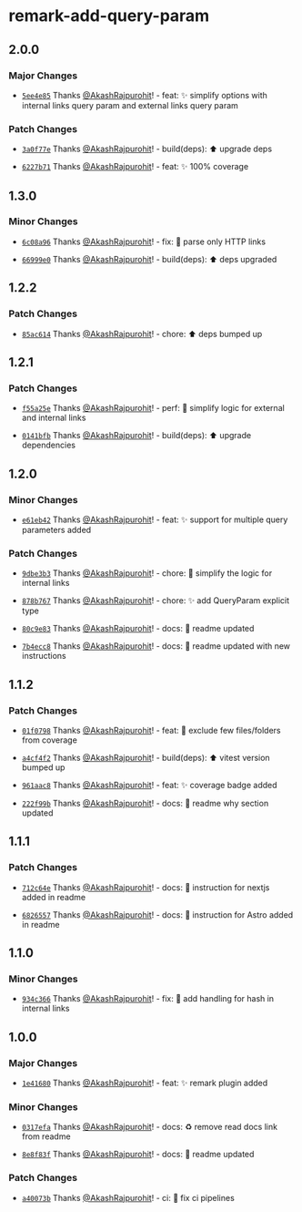 # remark-add-query-param

## 2.0.0

### Major Changes

- [`5ee4e85`](https://github.com/AkashRajpurohit/remark-add-query-param/commit/5ee4e851609bba2face9a7df332325f190056f90) Thanks [@AkashRajpurohit](https://github.com/AkashRajpurohit)! - feat: :sparkles: simplify options with internal links query param and external links query param

### Patch Changes

- [`3a0f77e`](https://github.com/AkashRajpurohit/remark-add-query-param/commit/3a0f77e6e6c5b9bec96044b854d307f55b028c06) Thanks [@AkashRajpurohit](https://github.com/AkashRajpurohit)! - build(deps): :arrow_up: upgrade deps

- [`6227b71`](https://github.com/AkashRajpurohit/remark-add-query-param/commit/6227b7159cdd060d23e7f3f942fec26fc38f9450) Thanks [@AkashRajpurohit](https://github.com/AkashRajpurohit)! - feat: :sparkles: 100% coverage

## 1.3.0

### Minor Changes

- [`6c08a96`](https://github.com/AkashRajpurohit/remark-add-query-param/commit/6c08a96f1dd39060b55bbbafa9d2b6c3c10788f2) Thanks [@AkashRajpurohit](https://github.com/AkashRajpurohit)! - fix: :bug: parse only HTTP links

- [`66999e0`](https://github.com/AkashRajpurohit/remark-add-query-param/commit/66999e050e2da5f1feea1c59eb717f60d373422f) Thanks [@AkashRajpurohit](https://github.com/AkashRajpurohit)! - build(deps): :arrow_up: deps upgraded

## 1.2.2

### Patch Changes

- [`85ac614`](https://github.com/AkashRajpurohit/remark-add-query-param/commit/85ac61496819c2dc540d4a55ced5a88f50251d43) Thanks [@AkashRajpurohit](https://github.com/AkashRajpurohit)! - chore: :arrow_up: deps bumped up

## 1.2.1

### Patch Changes

- [`f55a25e`](https://github.com/AkashRajpurohit/remark-add-query-param/commit/f55a25eaf814c0025896c857977d7a1970c8c0eb) Thanks [@AkashRajpurohit](https://github.com/AkashRajpurohit)! - perf: :rocket: simplify logic for external and internal links

- [`0141bfb`](https://github.com/AkashRajpurohit/remark-add-query-param/commit/0141bfbcf88a01bf2d4a652fc6de40ec2c7cf92b) Thanks [@AkashRajpurohit](https://github.com/AkashRajpurohit)! - build(deps): :arrow_up: upgrade dependencies

## 1.2.0

### Minor Changes

- [`e61eb42`](https://github.com/AkashRajpurohit/remark-add-query-param/commit/e61eb423a8e1a88e1e4d3ab6e6474d4c51d51537) Thanks [@AkashRajpurohit](https://github.com/AkashRajpurohit)! - feat: :sparkles: support for multiple query parameters added

### Patch Changes

- [`9dbe3b3`](https://github.com/AkashRajpurohit/remark-add-query-param/commit/9dbe3b3f79f987e02ec93990f197926561c68b06) Thanks [@AkashRajpurohit](https://github.com/AkashRajpurohit)! - chore: :truck: simplify the logic for internal links

- [`878b767`](https://github.com/AkashRajpurohit/remark-add-query-param/commit/878b767a4c0769ee17d194717fcc7d57c3b8eab7) Thanks [@AkashRajpurohit](https://github.com/AkashRajpurohit)! - chore: :sparkles: add QueryParam explicit type

- [`80c9e83`](https://github.com/AkashRajpurohit/remark-add-query-param/commit/80c9e83688aaa37c62f52524bb6c7c30a5abe856) Thanks [@AkashRajpurohit](https://github.com/AkashRajpurohit)! - docs: :memo: readme updated

- [`7b4ecc8`](https://github.com/AkashRajpurohit/remark-add-query-param/commit/7b4ecc89309b81008486e49b945000c65532014e) Thanks [@AkashRajpurohit](https://github.com/AkashRajpurohit)! - docs: :memo: readme updated with new instructions

## 1.1.2

### Patch Changes

- [`01f0798`](https://github.com/AkashRajpurohit/remark-add-query-param/commit/01f0798911433cdd9a43670082d896bdbaf4980b) Thanks [@AkashRajpurohit](https://github.com/AkashRajpurohit)! - feat: :wrench: exclude few files/folders from coverage

- [`a4cf4f2`](https://github.com/AkashRajpurohit/remark-add-query-param/commit/a4cf4f2bdf0e66fa6c1f0c35aeb9560bb5f11dc9) Thanks [@AkashRajpurohit](https://github.com/AkashRajpurohit)! - build(deps): :arrow_up: vitest version bumped up

- [`961aac8`](https://github.com/AkashRajpurohit/remark-add-query-param/commit/961aac8843b548d7f61f027760fc59961c177078) Thanks [@AkashRajpurohit](https://github.com/AkashRajpurohit)! - feat: :sparkles: coverage badge added

- [`222f99b`](https://github.com/AkashRajpurohit/remark-add-query-param/commit/222f99bd86ca6d6e0d2462f237a4b1c56e94123c) Thanks [@AkashRajpurohit](https://github.com/AkashRajpurohit)! - docs: :memo: readme why section updated

## 1.1.1

### Patch Changes

- [`712c64e`](https://github.com/AkashRajpurohit/remark-add-query-param/commit/712c64e6f7c70a7a711380898d4a336d5335cd8f) Thanks [@AkashRajpurohit](https://github.com/AkashRajpurohit)! - docs: :memo: instruction for nextjs added in readme

- [`6826557`](https://github.com/AkashRajpurohit/remark-add-query-param/commit/6826557edc0b0738df903684136193545be57f86) Thanks [@AkashRajpurohit](https://github.com/AkashRajpurohit)! - docs: :memo: instruction for Astro added in readme

## 1.1.0

### Minor Changes

- [`934c366`](https://github.com/AkashRajpurohit/remark-add-query-param/commit/934c366bf4aad13ebd11b9fb6bb36f1833120fe6) Thanks [@AkashRajpurohit](https://github.com/AkashRajpurohit)! - fix: :bug: add handling for hash in internal links

## 1.0.0

### Major Changes

- [`1e41680`](https://github.com/AkashRajpurohit/remark-add-query-param/commit/1e4168019aeb498df65fed9608fe5879976bb05c) Thanks [@AkashRajpurohit](https://github.com/AkashRajpurohit)! - feat: :sparkles: remark plugin added

### Minor Changes

- [`0317efa`](https://github.com/AkashRajpurohit/remark-add-query-param/commit/0317efa739c7b5eb1e131cfe53fe4294e0a753b7) Thanks [@AkashRajpurohit](https://github.com/AkashRajpurohit)! - docs: :recycle: remove read docs link from readme

- [`8e8f83f`](https://github.com/AkashRajpurohit/remark-add-query-param/commit/8e8f83f20f0831609af5bb0b8c5e758d3cac4583) Thanks [@AkashRajpurohit](https://github.com/AkashRajpurohit)! - docs: :memo: readme updated

### Patch Changes

- [`a40073b`](https://github.com/AkashRajpurohit/remark-add-query-param/commit/a40073bf9158f5b03e07b46e089b48ce9ac99b19) Thanks [@AkashRajpurohit](https://github.com/AkashRajpurohit)! - ci: :wrench: fix ci pipelines
